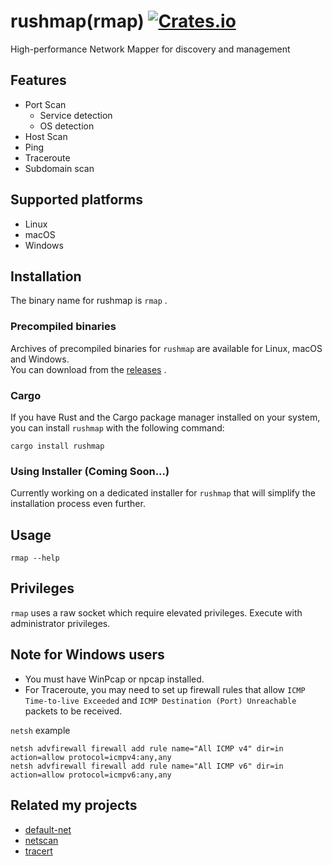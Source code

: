 [crates-badge]: https://img.shields.io/crates/v/rushmap.svg
[crates-url]: https://crates.io/crates/rushmap

# rushmap(rmap) [![Crates.io][crates-badge]][crates-url]
High-performance Network Mapper for discovery and management

## Features
- Port Scan
    - Service detection
    - OS detection
- Host Scan
- Ping
- Traceroute
- Subdomain scan

## Supported platforms
- Linux
- macOS
- Windows

## Installation
The binary name for rushmap is `rmap` .

### Precompiled binaries
Archives of precompiled binaries for `rushmap` are available for Linux, macOS and Windows.  
You can download from the [releases](https://github.com/shellrow/rushmap/releases) .

### Cargo
If you have Rust and the Cargo package manager installed on your system, you can install `rushmap` with the following command:
```
cargo install rushmap
```

### Using Installer (Coming Soon...)
Currently working on a dedicated installer for `rushmap` that will simplify the installation process even further.

## Usage
```
rmap --help
```

## Privileges
`rmap` uses a raw socket which require elevated privileges.  Execute with administrator privileges.

## Note for Windows users
- You must have WinPcap or npcap installed.
- For Traceroute, you may need to set up firewall rules that allow `ICMP Time-to-live Exceeded` and `ICMP Destination (Port) Unreachable` packets to be received.

`netsh` example 
```
netsh advfirewall firewall add rule name="All ICMP v4" dir=in action=allow protocol=icmpv4:any,any
netsh advfirewall firewall add rule name="All ICMP v6" dir=in action=allow protocol=icmpv6:any,any
```

## Related my projects
- [default-net](https://github.com/shellrow/default-net)
- [netscan](https://github.com/shellrow/netscan)
- [tracert](https://github.com/shellrow/tracert)
